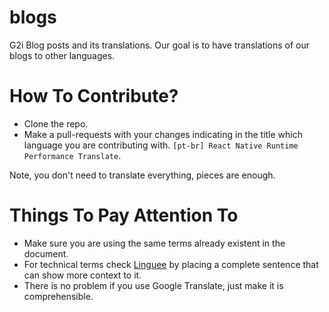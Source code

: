 # blogs

G2i Blog posts and its translations. Our goal is to have translations of our blogs to other languages. 


# How To Contribute? 

- Clone the repo.
- Make a pull-requests with your changes indicating in the title which language you are contributing with. `[pt-br] React Native Runtime Performance Translate`.

Note, you don't need to translate everything, pieces are enough.

# Things To Pay Attention To

- Make sure you are using the same terms already existent in the document.
- For technical terms check [Linguee](https://www.linguee.com.br/portugues-ingles/) by placing a complete sentence that can show more context to it. 
- There is no problem if you use Google Translate, just make it is comprehensible.


